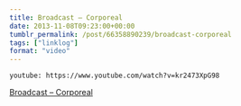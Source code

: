 ```yaml
---
title: Broadcast – Corporeal
date: 2013-11-08T09:23:00+00:00
tumblr_permalink: /post/66358890239/broadcast-corporeal
tags: ["linklog"]
format: "video"
---
```


`youtube: https://www.youtube.com/watch?v=kr2473XpG98`

[Broadcast &#8211; Corporeal][1]

[1]: https://www.youtube.com/watch?v=kr2473XpG98
